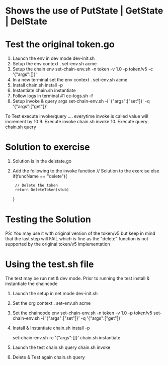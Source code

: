 # Shows the use of PutState | GetState | DelState

# Test the original token.go 
1. Launch the env in dev mode             dev-init.sh
2. Setup the env context                  .  set-env.sh acme
3. Setup the chain env                    set-chain-env.sh  -n token -v 1.0 -p token/v5  -c '{"args":[]}' 
4. In a new terminal set the env context     .  set-env.sh acme
5. Install                                chain.sh install -p
6. Instantiate                            chain.sh instantiate
7. Follow logs in terminal #1             cc-logs.sh -f
8. Setup invoke & query args              set-chain-env.sh   -i   '{"args":["set"]}' -q   '{"args":["get"]}' 

To Test execute invoke/query .... everytime invoke is called value will increment by 10
9. Execute invoke                   chain.sh  invoke
10. Execute query                   chain.sh  query


Solution to exercise
====================
1. Solution is in the delstate.go
2. Add the following to the invoke function
	// Solution to the exercise
	   else if(funcName == "delete"){


		// Delete the token
		return DeleteToken(stub)
	}  

Testing the Solution
====================
PS: You may use it with original version of the token/v5 but keep in mind that the last step will FAIL which is fine as the "delete" function is not supported by the original token/v5 implementation

# Using the test.sh file
The test may be run net & dev mode. 
Prior to running the test install & instantiate the chaincode

1. Launch the setup in net mode
   dev-init.sh 

2. Set the org context
   . set-env.sh acme

3. Set the chaincode env
   set-chain-env.sh -n token -v 1.0 -p token/v5
   set-chain-env.sh   -i   '{"args":["set"]}' -q   '{"args":["get"]}' 

4. Install & Instantiate
   chain.sh  install -p

   set-chain-env.sh  -c  '{"args":[]}'
   chain.sh  instantiate

5. Launch the test
   chain.sh query
   chain.sh invoke

6. Delete & Test again
   chain.sh query


